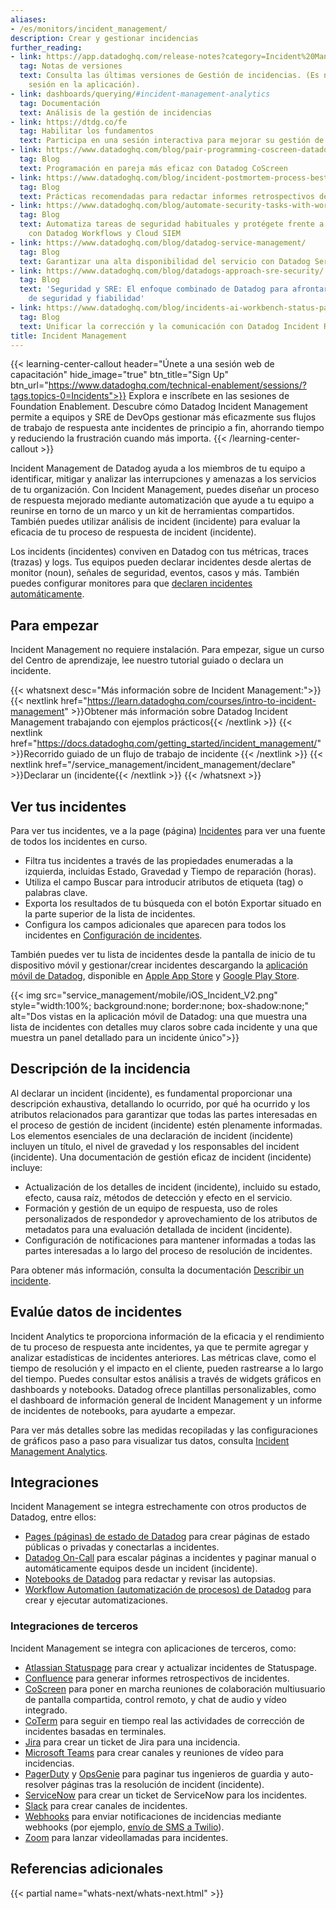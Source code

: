 ```yaml
---
aliases:
- /es/monitors/incident_management/
description: Crear y gestionar incidencias
further_reading:
- link: https://app.datadoghq.com/release-notes?category=Incident%20Management
  tag: Notas de versiones
  text: Consulta las últimas versiones de Gestión de incidencias. (Es necesario iniciar
    sesión en la aplicación).
- link: dashboards/querying/#incident-management-analytics
  tag: Documentación
  text: Análisis de la gestión de incidencias
- link: https://dtdg.co/fe
  tag: Habilitar los fundamentos
  text: Participa en una sesión interactiva para mejorar su gestión de incidencias
- link: https://www.datadoghq.com/blog/pair-programming-coscreen-datadog/
  tag: Blog
  text: Programación en pareja más eficaz con Datadog CoScreen
- link: https://www.datadoghq.com/blog/incident-postmortem-process-best-practices/
  tag: Blog
  text: Prácticas recomendadas para redactar informes retrospectivos de incidencias
- link: https://www.datadoghq.com/blog/automate-security-tasks-with-workflows-and-cloud-siem/
  tag: Blog
  text: Automatiza tareas de seguridad habituales y protégete frente a las amenazas
    con Datadog Workflows y Cloud SIEM
- link: https://www.datadoghq.com/blog/datadog-service-management/
  tag: Blog
  text: Garantizar una alta disponibilidad del servicio con Datadog Service Management
- link: https://www.datadoghq.com/blog/datadogs-approach-sre-security/
  tag: Blog
  text: 'Seguridad y SRE: El enfoque combinado de Datadog para afrontar los retos
    de seguridad y fiabilidad'
- link: https://www.datadoghq.com/blog/incidents-ai-workbench-status-page/
  tag: Blog
  text: Unificar la corrección y la comunicación con Datadog Incident Response
title: Incident Management
---
```




{{< learning-center-callout header="Únete a una sesión web de capacitación" hide_image="true" btn_title="Sign Up" btn_url="https://www.datadoghq.com/technical-enablement/sessions/?tags.topics-0=Incidents">}}
  Explora e inscríbete en las sesiones de Foundation Enablement. Descubre cómo Datadog Incident Management permite a equipos y SRE de DevOps gestionar más eficazmente sus flujos de trabajo de respuesta ante incidentes de principio a fin, ahorrando tiempo y reduciendo la frustración cuando más importa.
{{< /learning-center-callout >}}

Incident Management de Datadog ayuda a los miembros de tu equipo a identificar, mitigar y analizar las interrupciones y amenazas a los servicios de tu organización. Con Incident Management, puedes diseñar un proceso de respuesta mejorado mediante automatización que ayude a tu equipo a reunirse en torno de un marco y un kit de herramientas compartidos. También puedes utilizar análisis de incident (incidente) para evaluar la eficacia de tu proceso de respuesta de incident (incidente). 

Los incidents (incidentes) conviven en Datadog con tus métricas, traces (trazas) y logs. Tus equipos pueden declarar incidentes desde alertas de monitor (noun), señales de seguridad, eventos, casos y más. También puedes configurar monitores para que [declaren incidentes automáticamente][30].

## Para empezar

Incident Management no requiere instalación. Para empezar, sigue un curso del Centro de aprendizaje, lee nuestro tutorial guiado o declara un incidente.

{{< whatsnext desc="Más información sobre de Incident Management:">}}
    {{< nextlink href="https://learn.datadoghq.com/courses/intro-to-incident-management" >}}Obtener más información sobre Datadog Incident Management trabajando con ejemplos prácticos{{< /nextlink >}}
    {{< nextlink href="https://docs.datadoghq.com/getting_started/incident_management/" >}}Recorrido guiado de un flujo de trabajo de incidente {{< /nextlink >}}
    {{< nextlink href="/service_management/incident_management/declare" >}}Declarar un (incidente{{< /nextlink >}}
{{< /whatsnext >}}

## Ver tus incidentes

Para ver tus incidentes, ve a la page (página) [Incidentes][1] para ver una fuente de todos los incidentes en curso.
- Filtra tus incidentes a través de las propiedades enumeradas a la izquierda, incluidas Estado, Gravedad y Tiempo de reparación (horas).
- Utiliza el campo Buscar para introducir atributos de etiqueta (tag) o palabras clave.
- Exporta los resultados de tu búsqueda con el botón Exportar situado en la parte superior de la lista de incidentes.
- Configura los campos adicionales que aparecen para todos los incidentes en [Configuración de incidentes][2].

También puedes ver tu lista de incidentes desde la pantalla de inicio de tu dispositivo móvil y gestionar/crear incidentes descargando la [aplicación móvil de Datadog][3], disponible en [Apple App Store][4] y [Google Play Store][5].

{{< img src="service_management/mobile/iOS_Incident_V2.png" style="width:100%; background:none; border:none; box-shadow:none;" alt="Dos vistas en la aplicación móvil de Datadog: una que muestra una lista de incidentes con detalles muy claros sobre cada incidente y una que muestra un panel detallado para un incidente único">}}


## Descripción de la incidencia

Al declarar un incident (incidente), es fundamental proporcionar una descripción exhaustiva, detallando lo ocurrido, por qué ha ocurrido y los atributos relacionados para garantizar que todas las partes interesadas en el proceso de gestión de incident (incidente) estén plenamente informadas. Los elementos esenciales de una declaración de incident (incidente) incluyen un título, el nivel de gravedad y los responsables del incident (incidente). Una documentación de gestión eficaz de incident (incidente) incluye:
- Actualización de los detalles de incident (incidente), incluido su estado, efecto, causa raíz, métodos de detección y efecto en el servicio.
- Formación y gestión de un equipo de respuesta, uso de roles personalizados de respondedor y aprovechamiento de los atributos de metadatos para una evaluación detallada de incident (incidente).
- Configuración de notificaciones para mantener informadas a todas las partes interesadas a lo largo del proceso de resolución de incidentes.

Para obtener más información, consulta la documentación [Describir un incidente][20].

## Evalúe datos de incidentes

Incident Analytics te proporciona información de la eficacia y el rendimiento de tu proceso de respuesta ante incidentes, ya que te permite agregar y analizar estadísticas de incidentes anteriores. Las métricas clave, como el tiempo de resolución y el impacto en el cliente, pueden rastrearse a lo largo del tiempo. Puedes consultar estos análisis a través de widgets gráficos en dashboards y notebooks. Datadog ofrece plantillas personalizables, como el dashboard de información general de Incident Management y un informe de incidentes de notebooks, para ayudarte a empezar.

Para ver más detalles sobre las medidas recopiladas y las configuraciones de gráficos paso a paso para visualizar tus datos, consulta [Incident Management Analytics][10].

## Integraciones

Incident Management se integra estrechamente con otros productos de Datadog, entre ellos:

- [Pages (páginas) de estado de Datadog][26] para crear páginas de estado públicas o privadas y conectarlas a incidentes.
- [Datadog On-Call][27] para escalar páginas a incidentes y paginar manual o automáticamente equipos desde un incident (incidente).
- [Notebooks de Datadog][28] para redactar y revisar las autopsias.
- [Workflow Automation (automatización de procesos) de Datadog][29] para crear y ejecutar automatizaciones.

### Integraciones de terceros

Incident Management se integra con aplicaciones de terceros, como:

- [Atlassian Statuspage][25] para crear y actualizar incidentes de Statuspage.
- [Confluence][22] para generar informes retrospectivos de incidentes.
- [CoScreen][14] para poner en marcha reuniones de colaboración multiusuario de pantalla compartida, control remoto, y chat de audio y vídeo integrado.
- [CoTerm][21] para seguir en tiempo real las actividades de corrección de incidentes basadas en terminales.
- [Jira][15] para crear un ticket de Jira para una incidencia.
- [Microsoft Teams][23] para crear canales y reuniones de vídeo para incidencias.
- [PagerDuty][12] y [OpsGenie][13] para paginar tus ingenieros de guardia y auto-resolver páginas tras la resolución de incident (incidente).
- [ServiceNow][19] para crear un ticket de ServiceNow para los incidentes.
- [Slack][11] para crear canales de incidentes.
- [Webhooks][16] para enviar notificaciones de incidencias mediante webhooks (por ejemplo, [envío de SMS a Twilio][17]).
- [Zoom][24] para lanzar videollamadas para incidentes.

## Referencias adicionales

{{< partial name="whats-next/whats-next.html" >}}

[1]: https://app.datadoghq.com/incidents
[2]: https://app.datadoghq.com/incidents/settings
[3]: /es/mobile
[4]: https://apps.apple.com/app/datadog/id1391380318
[5]: https://play.google.com/store/apps/details?id=com.datadog.app
[6]: /es/service_management/incident_management/declare
[7]: /es/account_management/teams/
[8]: /es/getting_started/tagging/assigning_tags?tab=noncontainerizedenvironments#overview
[9]: /es/tracing/#2-instrument-your-application
[10]: /es/service_management/incident_management/analytics/
[11]: /es/integrations/slack/?tab=slackapplicationbeta#using-the-slack-app
[12]: /es/integrations/pagerduty/
[13]: /es/integrations/opsgenie/
[14]: /es/coscreen
[15]: /es/integrations/jira/
[16]: /es/integrations/webhooks/
[17]: /es/integrations/webhooks/#sending-sms-through-twilio
[18]: /es/integrations/statuspage/
[19]: /es/integrations/servicenow/
[20]: /es/service_management/incident_management/describe
[21]: /es/coterm
[22]: /es/integrations/confluence/
[23]: /es/integrations/microsoft-teams/?tab=datadogapprecommended#datadog-incident-management-in-microsoft-teams
[24]: /es/integrations/zoom-incident-management/
[25]: /es/integrations/statuspage/
[26]: /es/service_management/status_pages/
[27]: /es/service_management/on-call/
[28]: /es/notebooks/
[29]: /es/actions/workflows/
[30]: /es/service_management/incident_management/declare#from-a-monitor